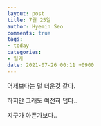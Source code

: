```yaml
---
layout: post
title: 7월 25일
author: Hyemin Seo
comments: true
tags:
- today
categories:
- 일기
date: 2021-07-26 00:11 +0900
---
```

어제보다는 덜 더운것 같다.

하지만 그래도 여전히 덥다..

지구가 아픈가보다..
